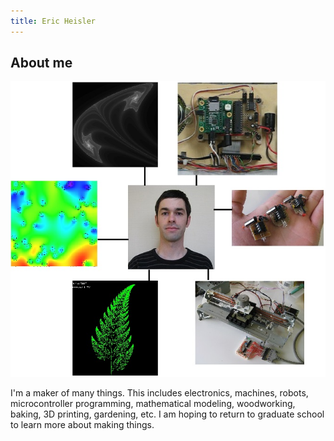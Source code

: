 ```yaml
---
title: Eric Heisler
---
```


## About me

![](images/aboutpic.JPG)

I'm a maker of many things. This includes electronics, machines, robots, microcontroller programming, mathematical modeling, woodworking, baking, 3D printing, gardening, etc. I am hoping to return to graduate school to learn more about making things.